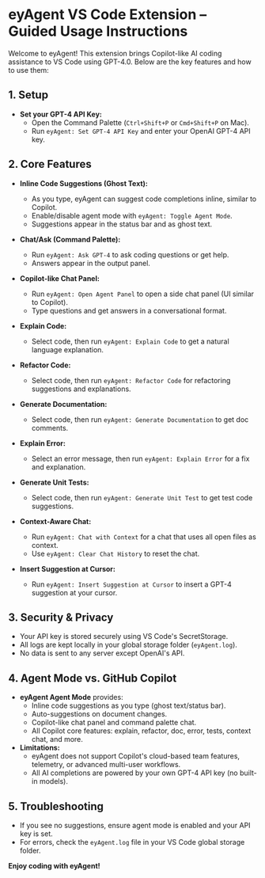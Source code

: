 # eyAgent VS Code Extension – Guided Usage Instructions

Welcome to eyAgent! This extension brings Copilot-like AI coding assistance to VS Code using GPT-4.0. Below are the key features and how to use them:

## 1. Setup
- **Set your GPT-4 API Key:**
  - Open the Command Palette (`Ctrl+Shift+P` or `Cmd+Shift+P` on Mac).
  - Run `eyAgent: Set GPT-4 API Key` and enter your OpenAI GPT-4 API key.

## 2. Core Features
- **Inline Code Suggestions (Ghost Text):**
  - As you type, eyAgent can suggest code completions inline, similar to Copilot.
  - Enable/disable agent mode with `eyAgent: Toggle Agent Mode`.
  - Suggestions appear in the status bar and as ghost text.

- **Chat/Ask (Command Palette):**
  - Run `eyAgent: Ask GPT-4` to ask coding questions or get help.
  - Answers appear in the output panel.

- **Copilot-like Chat Panel:**
  - Run `eyAgent: Open Agent Panel` to open a side chat panel (UI similar to Copilot).
  - Type questions and get answers in a conversational format.

- **Explain Code:**
  - Select code, then run `eyAgent: Explain Code` to get a natural language explanation.

- **Refactor Code:**
  - Select code, then run `eyAgent: Refactor Code` for refactoring suggestions and explanations.

- **Generate Documentation:**
  - Select code, then run `eyAgent: Generate Documentation` to get doc comments.

- **Explain Error:**
  - Select an error message, then run `eyAgent: Explain Error` for a fix and explanation.

- **Generate Unit Tests:**
  - Select code, then run `eyAgent: Generate Unit Test` to get test code suggestions.

- **Context-Aware Chat:**
  - Run `eyAgent: Chat with Context` for a chat that uses all open files as context.
  - Use `eyAgent: Clear Chat History` to reset the chat.

- **Insert Suggestion at Cursor:**
  - Run `eyAgent: Insert Suggestion at Cursor` to insert a GPT-4 suggestion at your cursor.

## 3. Security & Privacy
- Your API key is stored securely using VS Code's SecretStorage.
- All logs are kept locally in your global storage folder (`eyAgent.log`).
- No data is sent to any server except OpenAI's API.

## 4. Agent Mode vs. GitHub Copilot
- **eyAgent Agent Mode** provides:
  - Inline code suggestions as you type (ghost text/status bar).
  - Auto-suggestions on document changes.
  - Copilot-like chat panel and command palette chat.
  - All Copilot core features: explain, refactor, doc, error, tests, context chat, and more.
- **Limitations:**
  - eyAgent does not support Copilot's cloud-based team features, telemetry, or advanced multi-user workflows.
  - All AI completions are powered by your own GPT-4 API key (no built-in models).

## 5. Troubleshooting
- If you see no suggestions, ensure agent mode is enabled and your API key is set.
- For errors, check the `eyAgent.log` file in your VS Code global storage folder.

**Enjoy coding with eyAgent!**
